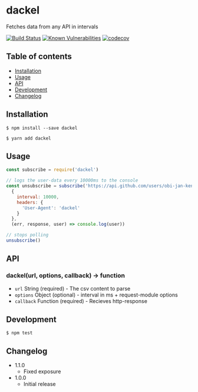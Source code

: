 # dackel
Fetches data from any API in intervals

[![Build Status](https://travis-ci.org/obi-jan-kenobi/dackel.svg?branch=master)](https://travis-ci.org/obi-jan-kenobi/dackel)
[![Known Vulnerabilities](https://snyk.io/test/github/obi-jan-kenobi/dackel/badge.svg)](https://snyk.io/test/github/obi-jan-kenobi/dackel)
[![codecov](https://codecov.io/gh/obi-jan-kenobi/dackel/branch/master/graph/badge.svg)](https://codecov.io/gh/obi-jan-kenobi/dackel)

## Table of contents
- [Installation](#installation)
- [Usage](#usage)
- [API](#api)
- [Development](#development)
- [Changelog](#changelog)


## Installation

```
$ npm install --save dackel
```

```
$ yarn add dackel
```

## Usage

```JavaScript
const subscribe = require('dackel')

// logs the user-data every 10000ms to the console
const unsubscribe = subscribe('https://api.github.com/users/obi-jan-kenobi',
  {
    interval: 10000,
    headers: {
      'User-Agent': 'dackel'
    }
  },
  (err, response, user) => console.log(user))

// stops polling
unsubscribe()
```

## API

### dackel(url, options, callback) -> function

- ```url``` String (required) - The csv content to parse
- ```options``` Object (optional) - interval in ms + request-module options
- ```callback``` Function (required) - Recieves http-response


## Development

```
$ npm test
```

## Changelog

- 1.1.0
  - Fixed exposure
- 1.0.0
  - Initial release
